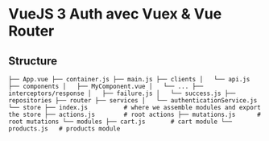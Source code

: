 # VueJS 3 Auth avec Vuex & Vue Router

## Structure
`├── App.vue
├── container.js
├── main.js
├── clients
│   └── api.js
├── components
│   ├── MyComponent.vue
│   └── ...
├── interceptors/response
│   ├── failure.js
│   └── success.js
├── repositories
├── router
├── services
│   └── authenticationService.js
└── store
    ├── index.js          # where we assemble modules and export the store
    ├── actions.js        # root actions
    ├── mutations.js      # root mutations
    └── modules
        ├── cart.js       # cart module
        └── products.js   # products module`
